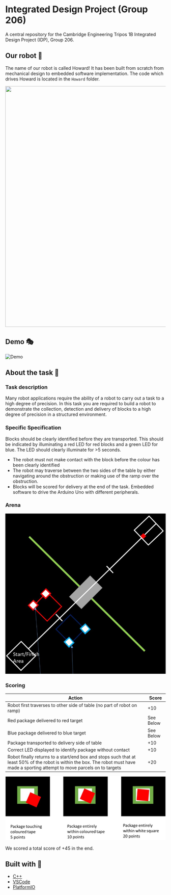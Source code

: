 # Integrated Design Project (Group 206) 
A central repository for the Cambridge Engineering Tripos 1B Integrated Design Project (IDP), Group 206. 

## Our robot 🤖
The name of our robot is called Howard! It has been built from scratch from mechanical design to embedded software implementation. The code which drives Howard is located in the `Howard` folder.

<img src="https://github.com/Vincentho711/IDP_Group_206/blob/main/images/howard.jpg" width="600" height="756">

## Demo 🎭
![Demo](https://github.com/Vincentho711/IDP_Group_206/blob/main/images/howard_gif.gif)

## About the task 📃
### Task description
Many robot applications require the ability of a robot to carry out a task to a high degree of precision. In this task
you are required to build a robot to demonstrate the collection, detection and delivery of blocks to a high degree of
precision in a structured environment.

### Specific Specification
Blocks should be clearly identified before they are transported. This should be indicated by illuminating a red
LED for red blocks and a green LED for blue. The LED should clearly illuminate for >5 seconds.
- The robot must not make contact with the block before the colour has been clearly identified
- The robot may traverse between the two sides of the table by either navigating around the obstruction or
making use of the ramp over the obstruction.
- Blocks will be scored for delivery at the end of the task.
Embedded software to drive the Arduino Uno with different peripherals.

### Arena
![Arena](https://github.com/Vincentho711/IDP_Group_206/blob/main/images/arena.JPG?raw=true)

### Scoring
| Action | Score |
| --- | --- |
| Robot first traverses to other side of table (no part of robot on ramp) | +10 |
| Red package delivered to red target  | See Below |
| Blue package delivered to blue target  | See Below |
| Package transported to delivery side of table  | +10 |
| Correct LED displayed to identify package without contact  | +10 |
| Robot finally returns to a start/end box and stops such that at least 50% of the robot is within the box. The robot must have made a sporting attempt to move parcels on to targets | +20 |

![Target Scoring](https://github.com/Vincentho711/IDP_Group_206/blob/main/images/target_scoring.JPG?raw=true)

We scored a total score of +45 in the end.

## Built with 🔧
- [C++](https://www.cplusplus.com/)
- [VSCode](https://code.visualstudio.com/)
- [PlatformIO](https://platformio.org/)